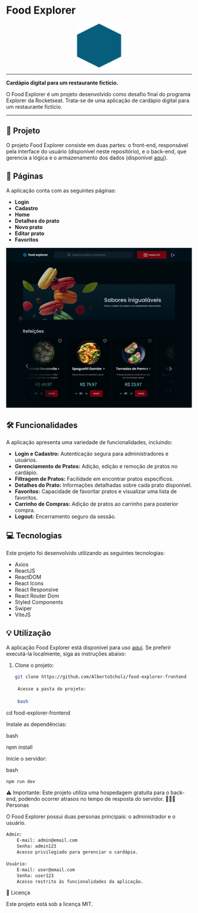 # Food Explorer

<p align="center">
  <img alt="Logo do Food Explorer" src="./src/assets/favicon.svg" height="120" width="120">
</p>

---

**Cardápio digital para um restaurante fictício.**

O Food Explorer é um projeto desenvolvido como desafio final do programa Explorer da Rocketseat. Trata-se de uma aplicação de cardápio digital para um restaurante fictício.

---

## 📁 Projeto

O projeto Food Explorer consiste em duas partes: o front-end, responsável pela interface do usuário (disponível neste repositório), e o back-end, que gerencia a lógica e o armazenamento dos dados (disponível [aqui](https://github.com/AlbertoScholz/food-explorer-backend)).

## 📃 Páginas

A aplicação conta com as seguintes páginas:

- **Login**
- **Cadastro**
- **Home**
- **Detalhes do prato**
- **Novo prato**
- **Editar prato**
- **Favoritos**

![Página home](./src/assets/home.png)

## 🛠️ Funcionalidades

A aplicação apresenta uma variedade de funcionalidades, incluindo:

- **Login e Cadastro:** Autenticação segura para administradores e usuários.
- **Gerenciamento de Pratos:** Adição, edição e remoção de pratos no cardápio.
- **Filtragem de Pratos:** Facilidade em encontrar pratos específicos.
- **Detalhes do Prato:** Informações detalhadas sobre cada prato disponível.
- **Favoritos:** Capacidade de favoritar pratos e visualizar uma lista de favoritos.
- **Carrinho de Compras:** Adição de pratos ao carrinho para posterior compra.
- **Logout:** Encerramento seguro da sessão.

## 💻 Tecnologias

Este projeto foi desenvolvido utilizando as seguintes tecnologias:

- Axios
- ReactJS
- ReactDOM
- React Icons
- React Responsive
- React Router Dom
- Styled Components
- Swiper
- ViteJS

## 💡 Utilização

A aplicação Food Explorer está disponível para uso [aqui](https://food-explorer-frontend-80e47f.netlify.app/). Se preferir executá-la localmente, siga as instruções abaixo:

1. Clone o projeto:

   ```bash
   git clone https://github.com/AlbertoScholz/food-explorer-frontend

    Acesse a pasta do projeto:

    bash

cd food-explorer-frontend

Instale as dependências:

bash

npm install

Inicie o servidor:

bash

    npm run dev

⚠️ Importante: Este projeto utiliza uma hospedagem gratuita para o back-end, podendo ocorrer atrasos no tempo de resposta do servidor.
👩🏾‍💻 Personas

O Food Explorer possui duas personas principais: o administrador e o usuário.

    Admin:
        E-mail: admin@email.com
        Senha: admin123
        Acesso privilegiado para gerenciar o cardápio.

    Usuário:
        E-mail: user@email.com
        Senha: user123
        Acesso restrito às funcionalidades da aplicação.

📝 Licença

Este projeto está sob a licença MIT.
